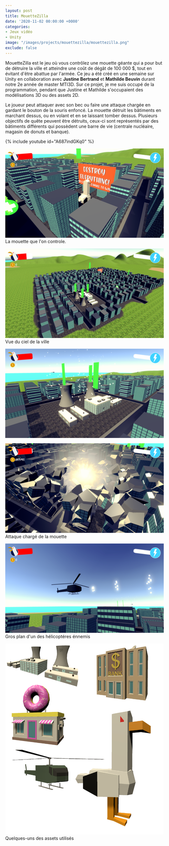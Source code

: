 ```yaml
---
layout: post
title: MouetteZilla
date: '2020-11-02 00:00:00 +0000'
categories:
- Jeux vidéo
- Unity
image: "/images/projects/mouettezilla/mouettezilla.png"
exclude: false
---
```


MouetteZilla est le jeu où vous contrôlez une mouette géante qui a pour but de détruire la ville et atteindre une coût de dégât de 100&nbsp;000 $, tout en évitant d'être abattue par l'armée.
Ce jeu a été créé en une semaine sur Unity en collaboration avec **Justine Bertrand** et **Mathilde Beuvin** durant notre 2e année de master MTI3D. Sur ce projet, je me suis occupé de la programmation, pendant que Justine et Mathilde s'occupaient des modélisations 3D ou des assets 2D.

Le joueur peut attaquer avec son bec ou faire une attaque chargée en gardant le bouton de la souris enfoncé.
La mouette détruit les bâtiments en marchant dessus, ou en volant et en se laissant tomber dessus.
Plusieurs objectifs de quête peuvent être détruits, ceux-ci sont représentés par des bâtiments différents qui possèdent une barre de vie (centrale nucléaire, magasin de donuts et banque).

{% include youtube id="A687indGKq0" %}

![Central nucléaire](/images/projects/mouettezilla/mouette.png)
La mouette que l'on controle.

![Central nucléaire](/images/projects/mouettezilla/ville.png)
Vue du ciel de la ville

![Central nucléaire](/images/projects/mouettezilla/central.png)

![explosion de la mouette](/images/projects/mouettezilla/explosion.png)
Attaque chargé de la mouette

![explosion de la mouette](/images/projects/mouettezilla/helicoptere.png)
Gros plan d'un des hélicoptéres énnemis


![exemples d'assets](/images/projects/mouettezilla/assets.png)
Quelques-uns des assets utilisés

